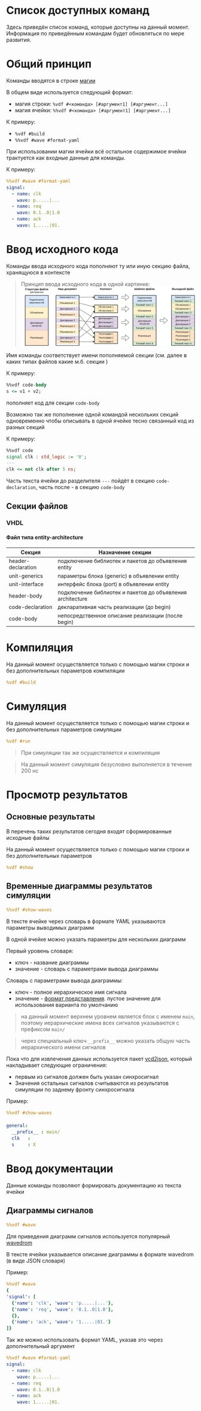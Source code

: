 # Список доступных команд

Здесь приведён список команд, которые доступны на данный момент. Информация по приведённым командам будет обновляться по мере развития.

# Общий принцип

Команды вводятся в строке [магии](https://ipython.readthedocs.io/en/stable/interactive/magics.html)

В общем виде используется следующий формат:

- магия строки: `%vdf #<команда> [#аргумент1] [#аргумент...]`
- магия ячейки: `%%vdf #<команда> [#аргумент1] [#аргумент...]`

К примеру:

- `%vdf #build`
- `%%vdf #wave #format-yaml`

При использовании магии ячейки всё остальное содержимое ячейки трактуется как входные данные для команды.

К примеру:

```yaml
%%vdf #wave #format-yaml
signal:
  - name: clk
    wave: p.....|...
  - name: req
    wave: 0.1..0|1.0
  - name: ack
    wave: 1.....|01.
```


# Ввод исходного кода

Команды ввода исходного кода пополняют ту или иную секцию файла, хранящуюся в контексте

> Принцип ввода исходного кода в одной картинке: ![](vdf_file_diagram.png)

Имя команды соответствует имени пополняемой секции (см. далее в каких типах файлов какие м.б. секции )

К примеру:

```vhdl
%%vdf code-body
s <= v1 + v2;
```

пополняет код для секции `code-body`

Возможно так же пополнение одной командой нескольких секций одновременно чтобы описывать в одной ячейке тесно связанный код из разных секций

К примеру:

```vhdl
%%vdf code
signal clk : std_logic := '0';
---
clk <= not clk after 5 ns;
```

Часть текста ячейки до разделителя `---` пойдёт в секцию `code-declaration`, часть после - в секцию `code-body`

## Секции файлов

### VHDL

#### Файл типа entity-architecture

| Секция | Назначение секции |
|--------|-------------------|
| header-declaration | подключение библиотек и пакетов до объявления entity |
| unit-generics | параметры блока (generic) в объявлении entity |
| unit-interface | интерфейс блока (port) в объявлении entity |
| header-body | подключение библиотек и пакетов до объявления architecture |
| code-declaration | декларативная часть реализации (до begin) |
| code-body | непосредственное описание реализации (после begin) |

# Компиляция

На данный момент осуществляется только с помощью магии строки и без дополнительных параметров компиляции

```yaml
%vdf #build
```

# Симуляция

На данный момент осуществляется только с помощью магии строки и без дополнительных параметров симуляции

```yaml
%vdf #run
```

> При симуляции так же осуществляется и компиляция

> На данный момент симуляция безусловно выполняется в течение 200 нс

# Просмотр результатов

## Основные результаты

В перечень таких результатов сегодня входят сформированные исходные файлы

На данный момент осуществляется только с помощью магии строки и без дополнительных параметров

```yaml
%vdf #show
```

## Временные диаграммы результатов симуляции

```yaml
%%vdf #show-waves
```

В тексте ячейке через словарь в формате YAML указываются параметры выводимых диаграмм

В одной ячейке можно указать параметры для нескольких диаграмм

Первый уровень словаря:

- ключ      - название диаграммы
- значение  - словарь с параметрами вывода диаграммы

Словарь с параметрами вывода диаграммы:

- ключ      - полное иерархическое имя сигнала
- значение  - [формат представления](https://github.com/nanamake/vcd2json?tab=readme-ov-file#module-detail). пустое значение для использования варианта по умолчанию

> на данный момент верхнем уровнем является блок с именем `main`, поэтому иерархические имена всех сигналов указываются с префиксом `main/`

> через специальный ключ `__prefix__` можно указать общую часть иерархического имени сигналов

Пока что для извлечения данных используется пакет [vcd2json](https://github.com/nanamake/vcd2json), который накладывает следующие ограничения:

- первым из сигналов должен быть указан синхросигнал
- Значения остальных сигналов считываются из результатов симуляции по заднему фронту синхросигнала

Пример:

```yaml
%%vdf #show-waves

general:
  __prefix__ : main/
  clk   :
  s     : X
```

# Ввод документации

Данные команды позволяют формировать документацию из текста ячейки

## Диаграммы сигналов

```yaml
%%vdf #wave
```

Для приведения диаграмм сигналов используется популярный [wavedrom](https://wavedrom.com/)

В тексте ячейки указывается описание диаграммы в формате wavedrom (в виде JSON словаря)

Пример:

```yaml
%%vdf #wave
{
'signal': [
  {'name': 'clk', 'wave': 'p.....|...'},
  {'name': 'req', 'wave': '0.1..0|1.0'},
  {},
  {'name': 'ack', 'wave': '1.....|01.'}
]}
```

Так же можно использовать формат YAML, указав это через дополнительный аргумент

```yaml
%%vdf #wave #format-yaml
signal:
  - name: clk
    wave: p.....|...
  - name: req
    wave: 0.1..0|1.0
  - name: ack
    wave: 1.....|01.
```